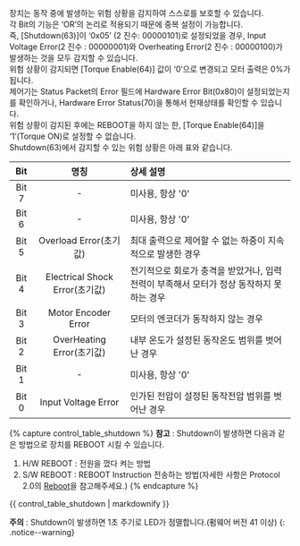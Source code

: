 
장치는 동작 중에 발생하는 위험 상황을 감지하여 스스로를 보호할 수 있습니다.  
각 Bit의 기능은 ‘OR’의 논리로 적용되기 때문에 중복 설정이 가능합니다.  
즉, [Shutdown(63)]이 ‘0x05’ (2 진수: 00000101)로 설정되었을 경우, Input Voltage Error(2 진수 : 00000001)와 Overheating Error(2 진수 : 00000100)가 발생하는 것을 모두 감지할 수 있습니다.  
위험 상황이 감지되면 [Torque Enable(64)] 값이 ‘0’으로 변경되고 모터 출력은 0%가 됩니다.  
제어기는 Status Packet의 Error 필드에 Hardware Error Bit(0x80)이 설정되었는지를 확인하거나, Hardware Error Status(70)을 통해서 현재상태를 확인할 수 있습니다.  
위험 상황이 감지된 후에는 REBOOT을 하지 않는 한, [Torque Enable(64)]을 ‘1’(Torque ON)로 설정할 수 없습니다.  
Shutdown(63)에서 감지할 수 있는 위험 상황은 아래 표와 같습니다.

|  Bit  |              명칭              | 상세 설명                                                                                |
|:-----:|:------------------------------:|:-----------------------------------------------------------------------------------------|
| Bit 7 |               -                | 미사용, 항상 '0'                                                                         |
| Bit 6 |               -                | 미사용, 항상 '0'                                                                         |
| Bit 5 |     Overload Error(초기값)     | 최대 출력으로 제어할 수 없는 하중이 지속적으로 발생한 경우                               |
| Bit 4 | Electrical Shock Error(초기값) | 전기적으로 회로가 충격을 받았거나, 입력 전력이 부족해서 모터가 정상 동작하지 못하는 경우 |
| Bit 3 |      Motor Encoder Error       | 모터의 엔코더가 동작하지 않는 경우                                                       |
| Bit 2 |   OverHeating Error(초기값)    | 내부 온도가 설정된 동작온도 범위를 벗어난 경우                                           |
| Bit 1 |               -                | 미사용, 항상 '0'                                                                         |
| Bit 0 |      Input Voltage Error       | 인가된 전압이 설정된 동작전압 범위를 벗어난 경우                                         |

{% capture control_table_shutdown %}
**참고** : Shutdown이 발생하면 다음과 같은 방법으로 장치를 REBOOT 시킬 수 있습니다.
1. H/W REBOOT : 전원을 껐다 켜는 방법
2. S/W REBOOT : REBOOT Instruction 전송하는 방법(자세한 사항은 Protocol 2.0의 [Reboot](/docs/kr/dxl/protocol2/#reboot)을 참고해주세요.)
{% endcapture %}

<div class="notice">{{ control_table_shutdown | markdownify }}</div>

**주의** : Shutdown이 발생하면 1초 주기로 LED가 점멸합니다.(펌웨어 버전 41 이상)
{: .notice--warning}
